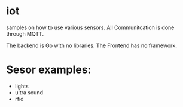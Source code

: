 # iot

samples on how to use various sensors. All Communitcation is done through MQTT.

The backend is Go with no libraries. The Frontend has no framework.

# Sesor examples:

- lights
- ultra sound
- rfid
